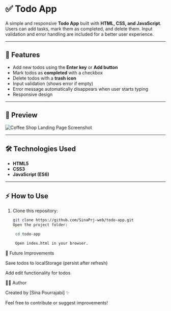 # ✅ Todo App

A simple and responsive **Todo App** built with **HTML, CSS, and JavaScript**.  
Users can add tasks, mark them as completed, and delete them. Input validation and error handling are included for a better user experience.

---

## 🚀 Features
- Add new todos using the **Enter key** or **Add button**  
- Mark todos as **completed** with a checkbox  
- Delete todos with a **trash icon**  
- Input validation (shows error if empty)  
- Error message automatically disappears when user starts typing  
- Responsive design  

---

## 📸 Preview
![Coffee Shop Landing Page Screenshot](Screenshot(113).png)

---

## 🛠️ Technologies Used
- **HTML5**
- **CSS3**
- **JavaScript (ES6)**

---
## ⚡ How to Use
1. Clone this repository:
   ```bash
   git clone https://github.com/SinaPrj-web/todo-app.git
   Open the project folder:

    cd todo-app

    Open index.html in your browser.


📌 Future Improvements

Save todos to localStorage (persist after refresh)

Add edit functionality for todos

👨‍💻 Author

Created by [Sina Pourrajabi] ✨

Feel free to contribute or suggest improvements!